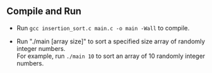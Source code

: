 ## Compile and Run

- Run `gcc insertion_sort.c main.c -o main -Wall` to compile.

- Run "./main [array size]" to sort a specified size array of randomly integer numbers.
<br>For example, run `./main 10` to sort an array of 10 randomly integer numbers.
